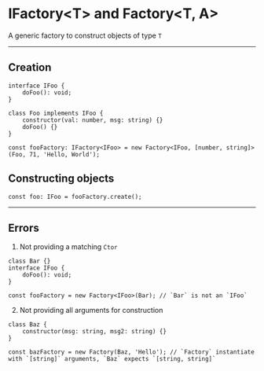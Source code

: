 # IFactory\<T\> and Factory\<T, A\>
A generic factory to construct objects of type `T`

-----

## Creation
```
interface IFoo {
    doFoo(): void;
}

class Foo implements IFoo {
    constructor(val: number, msg: string) {}
    doFoo() {}
}

const fooFactory: IFactory<IFoo> = new Factory<IFoo, [number, string]>(Foo, 71, 'Hello, World');
```

## Constructing objects
```
const foo: IFoo = fooFactory.create();
```

-----

## Errors
1. Not providing a matching `Ctor`
```
class Bar {}
interface IFoo {
    doFoo(): void;
}

const fooFactory = new Factory<IFoo>(Bar); // `Bar` is not an `IFoo`
```

2. Not providing all arguments for construction
```
class Baz {
    constructor(msg: string, msg2: string) {}
}

const bazFactory = new Factory(Baz, 'Hello'); // `Factory` instantiate with `[string]` arguments, `Baz` expects `[string, string]`
```

